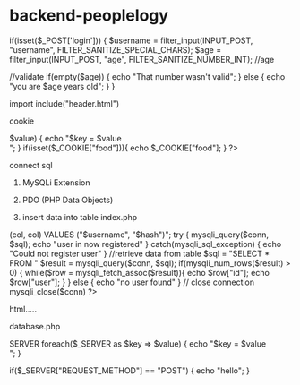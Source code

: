 # backend-peoplelogy

if(isset($\_POST['login'])) {
$username = filter_input(INPUT_POST, "username", FILTER_SANITIZE_SPECIAL_CHARS);
$age = filter_input(INPUT_POST, "age", FILTER_SANITIZE_NUMBER_INT); //age

//validate
if(empty($age)) {
echo "That number wasn't valid";
} else {
echo "you are $age years old";
}
}

import
include("header.html")

cookie

<?php
// set cookie
setcookie("food", "pizza", time() + (86400 * 2), "/"); // expired in 2 days and default path "/""
setcookie("drink", "coffee", time() + (86400 * 2), "/");

//delete cookie
setcookie("food", "pizza", time() - 0, "/"); 

foreach($_COOKIE as $key => $value) {
 echo "$key = $value <br>";
}

if(isset($_COOKIE["food"])){
 echo $_COOKIE["food"];
}
?>

connect sql

1. MySQLi Extension
2. PDO (PHP Data Objects)

3. insert data into table
   index.php

<?php
include("database.php")

$username = 'abd';
$password = 'qwe';
$hash = password_hash($password, PASSWORD_DEFAULT)

$sql = "INSERT INTO <table_name> (col, col)
        VALUES ("$username", "$hash")";

try {
 mysqli_query($conn, $sql);
 echo "user in now registered"
} catch(mysqli_sql_exception) {
 echo "Could not register user"
}

//retrieve data from table
$sql = "SELECT * FROM <table_name>"
$result = mysqli_query($conn, $sql);

if(mysqli_num_rows($result) > 0) {
 while($row = mysqli_fetch_assoc($result)){
 echo $row["id"];
 echo $row["user"];
 }
} else {
 echo "no user found"
}

// close connection
mysqli_close($conn)
?>

html.....

database.php

<?php
$db_server = "localhost";
$db_user = 'root';
$db_pass = "";
$db_name = "dbName";
$conn = "";

try {
 $conn = mysqli_connect($db_server, $db_user, $db_pass, $db_name); //object
} catch(mysqli_sql_exception) {
 echo "Could not connect";
}

//check connection
if($conn) {
 echo "You are connected";
}
?>

SERVER
foreach($_SERVER as $key => $value) {
 echo "$key = $value <br>";
}

if($\_SERVER["REQUEST_METHOD"] == "POST") {
echo "hello";
}
